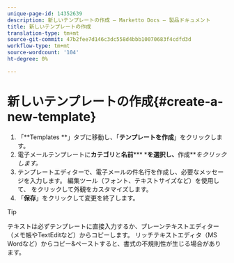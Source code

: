 ```yaml
---
unique-page-id: 14352639
description: 新しいテンプレートの作成 — Marketto Docs — 製品ドキュメント
title: 新しいテンプレートの作成
translation-type: tm+mt
source-git-commit: 47b2fee7d146c3dc558d4bbb10070683f4cdfd3d
workflow-type: tm+mt
source-wordcount: '104'
ht-degree: 0%

---
```



# 新しいテンプレートの作成{#create-a-new-template}

1. 「**Templates **」タブに移動し、「**テンプレートを作成**」をクリックします。
1. 電子メールテンプレートに&#x200B;**カテゴリ**&#x200B;と&#x200B;**名前***** ***を選択し、**&#x200B;作成&#x200B;***をクリックします。*
1. テンプレートエディターで、電子メールの件名行を作成し、必要なメッセージを入力します。 編集ツール（フォント、テキストサイズなど）を使用して、 をクリックして外観をカスタマイズします。
1. 「**保存**」をクリックして変更を終了します。

>[!TIP]
>
>テキストは必ずテンプレートに直接入力するか、プレーンテキストエディター（メモ帳やTextEditなど）からコピーします。 リッチテキストエディタ（MS Wordなど）からコピー&amp;ペーストすると、書式の不規則性が生じる場合があります。

